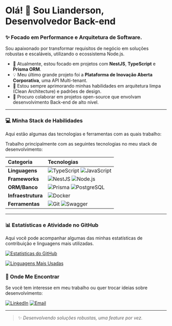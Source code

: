 # Olá! 👋 Sou Lianderson, Desenvolvedor Back-end

### ✨ Focado em Performance e Arquitetura de Software.

Sou apaixonado por transformar requisitos de negócio em soluções robustas e escaláveis, utilizando o ecossistema Node.js.

- 🔭 Atualmente, estou focado em projetos com **NestJS**, **TypeScript** e **Prisma ORM**.
- 💡 Meu último grande projeto foi a **Plataforma de Inovação Aberta Corporativa**, uma API Multi-tenant.
- 🌱 Estou sempre aprimorando minhas habilidades em arquitetura limpa (Clean Architecture) e padrões de design.
- 🤝 Procuro colaborar em projetos open-source que envolvam desenvolvimento Back-end de alto nível.

---

### 💻 Minha Stack de Habilidades

Aqui estão algumas das tecnologias e ferramentas com as quais trabalho:

Trabalho principalmente com as seguintes tecnologias no meu stack de desenvolvimento:

| Categoria | Tecnologias |
| :--- | :--- |
| **Linguagens** | ![TypeScript](https://img.shields.io/badge/TypeScript-3178C6?style=for-the-badge&logo=typescript&logoColor=white) ![JavaScript](https://img.shields.io/badge/JavaScript-F7DF1E?style=for-the-badge&logo=javascript&logoColor=black) |
| **Frameworks** | ![NestJS](https://img.shields.io/badge/NestJS-E0234E?style=for-the-badge&logo=nestjs&logoColor=white) ![Node.js](https://img.shields.io/badge/Node.js-339933?style=for-the-badge&logo=node.js&logoColor=white) |
| **ORM/Banco** | ![Prisma](https://img.shields.io/badge/Prisma-2D3748?style=for-the-badge&logo=prisma&logoColor=white) ![PostgreSQL](https://img.shields.io/badge/PostgreSQL-316192?style=for-the-badge&logo=postgresql&logoColor=white) |
| **Infraestrutura** | ![Docker](https://img.shields.io/badge/Docker-2496ED?style=for-the-badge&logo=docker&logoColor=white) |
| **Ferramentas** | ![Git](https://img.shields.io/badge/Git-F05032?style=for-the-badge&logo=git&logoColor=white) ![Swagger](https://img.shields.io/badge/Swagger-85EA2D?style=for-the-badge&logo=swagger&logoColor=black) |

---
### 📊 Estatísticas e Atividade no GitHub

Aqui você pode acompanhar algumas das minhas estatísticas de contribuição e linguagens mais utilizadas.

[![Estatísticas do GitHub](https://github-readme-stats.vercel.app/api?username=LiandersonDesen&show_icons=true&theme=transparent&hide_border=false&count_private=true)](https://github.com/LiandersonDesen)

[![Linguagens Mais Usadas](https://github-readme-stats.vercel.app/api/top-langs/?username=LiandersonDesen&layout=compact&theme=transparent&hide_border=false)](https://github.com/LiandersonDesen)

### 🔗 Onde Me Encontrar

Se você tem interesse em meu trabalho ou quer trocar ideias sobre desenvolvimento:

[![LinkedIn](https://img.shields.io/badge/LinkedIn-0A66C2?style=for-the-badge&logo=linkedin&logoColor=white)](https://www.linkedin.com/in/jose-lianderson-ribeiro)
[![Email](https://img.shields.io/badge/Email-D14836?style=for-the-badge&logo=gmail&logoColor=white)](mailto:liandersonr18@gmail.com)

---

> ✨ *Desenvolvendo soluções robustas, uma feature por vez.*
